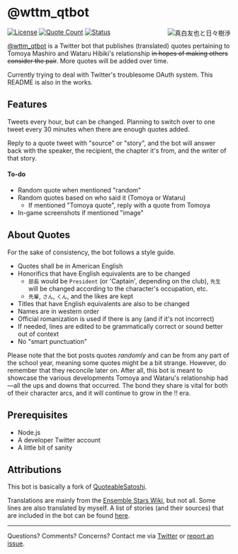 # @wttm_qtbot

<a href="https://twitter.com/ensemble_stars/status/681716281414815744"><img align="right" src="https://user-images.githubusercontent.com/23179278/87398281-85c97880-c56a-11ea-9510-044666dafcf2.png" alt="真白友也と日々樹渉" title="そのとき触れたものが愛おしくて、あの泣き顔を笑顔にしてやりたくなったんだ"></a>

[![License](https://img.shields.io/github/license/watatomo/wttm_qtbot)](https://github.com/watatomo/wttm_qtbot/blob/master/LICENSE)
[![Quote Count](https://img.shields.io/badge/quote%20count-164-blue.svg)](https://gist.github.com/watatomo/7503775b00c3df1a0580e102829e8a3c)
[![Status](https://img.shields.io/badge/status-not%20running-red.svg)](https://twitter.com/wttm_qtbot)

[@wttm_qtbot](https://twitter.com/wttm_qtbot) is a Twitter bot that publishes (translated) quotes pertaining to Tomoya Mashiro and Wataru Hibiki's relationship ~~in hopes of making others consider the pair~~. More quotes will be added over time.

Currently trying to deal with Twitter's troublesome OAuth system. This README is also in the works.

## Features

Tweets every hour, but can be changed. Planning to switch over to one tweet every 30 minutes when there are enough quotes added.

Reply to a quote tweet with "source" or "story", and the bot will answer back with the speaker, the recipient, the chapter it's from, and the writer of that story.

#### To-do
- Random quote when mentioned "random"
- Random quotes based on who said it (Tomoya or Wataru)
  - If mentioned "Tomoya quote", reply with a quote from Tomoya
- In-game screenshots if mentioned "image"

## About Quotes

For the sake of consistency, the bot follows a style guide.

- Quotes shall be in American English
- Honorifics that have English equivalents are to be changed
  - `部長` would be `President` (or 'Captain', depending on the club), `先生` will be changed according to the character's occupation, etc.
  - `先輩`, `さん`, `くん`, and the likes are kept
- Titles that have English equivalents are also to be changed
- Names are in western order
- Official romanization is used if there is any (and if it's not incorrect)
- If needed, lines are edited to be grammatically correct or sound better out of context
- No "smart punctuation"

Please note that the bot posts quotes *randomly* and can be from any part of the school year, meaning some quotes might be a bit strange. However, do remember that they reconcile later on. After all, this bot is meant to showcase the various developments Tomoya and Wataru's relationship had—all the ups and downs that occurred. The bond they share is vital for both of their character arcs, and it will continue to grow in the !! era.

## Prerequisites

- Node.js
- A developer Twitter account
- A little bit of sanity

## Attributions

This bot is basically a fork of [QuoteableSatoshi](https://github.com/dergigi/QuotableSatoshi).

Translations are mainly from the [Ensemble Stars Wiki](https://ensemble-stars.fandom.com), but not all. Some lines are also translated by myself. A list of stories (and their sources) that are included in the bot can be found [here](https://gist.github.com/watatomo/7503775b00c3df1a0580e102829e8a3c).

---

Questions? Comments? Concerns? Contact me via [Twitter](https://twitter.com/riamuyumemi) or [report an issue](https://github.com/watatomo/wttm_qtbot/issues).
